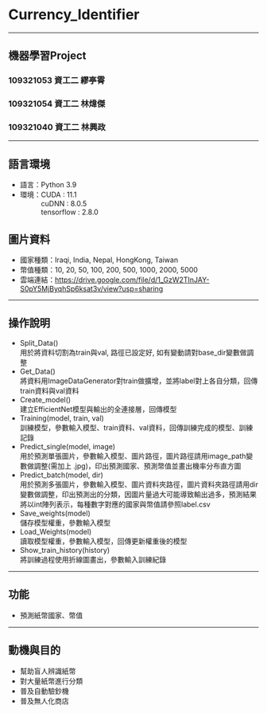 # Currency_Identifier

---

## 機器學習Project
### 109321053 資工二 繆亭霄
### 109321054 資工二 林煒傑
### 109321040 資工二 林興政

---

## 語言環境
* 語言：Python 3.9
* 環境：CUDA : 11.1  
&emsp;&emsp;&emsp;cuDNN : 8.0.5  
&emsp;&emsp;&emsp;tensorflow : 2.8.0
       
## 圖片資料
* 國家種類：Iraqi, India, Nepal, HongKong, Taiwan
* 幣值種類：10, 20, 50, 100, 200, 500, 1000, 2000, 5000
* 雲端連結：https://drive.google.com/file/d/1_GzW2TInJAY-S0pY5MjByqhSp6ksat3v/view?usp=sharing


---

## 操作說明
* Split_Data()  
  用於將資料切割為train與val, 路徑已設定好, 如有變動請對base_dir變數做調整
* Get_Data()  
  將資料用ImageDataGenerator對train做擴增，並將label對上各自分類，回傳train資料與val資料
* Create_model()  
  建立EfficientNet模型與輸出的全連接層，回傳模型
* Training(model, train, val)  
  訓練模型，參數輸入模型、train資料、val資料，回傳訓練完成的模型、訓練記錄
* Predict_single(model, image)  
  用於預測單張圖片，參數輸入模型、圖片路徑，圖片路徑請用image_path變數做調整(需加上
  .jpg)，印出預測國家、預測幣值並畫出機率分布直方圖
* Predict_batch(model, dir)  
  用於預測多張圖片，參數輸入模型、圖片資料夾路徑，圖片資料夾路徑請用dir變數做調整，印出預測出的分類，因圖片量過大可能導致輸出過多，預測結果將以int陣列表示，每種數字對應的國家與幣值請參照label.csv
* Save_weights(model)  
  儲存模型權重，參數輸入模型
* Load_Weights(model)  
  讀取模型權重，參數輸入模型，回傳更新權重後的模型
* Show_train_history(history)  
  將訓練過程使用折線圖畫出，參數輸入訓練紀錄

---

## 功能
* 預測紙幣國家、幣值

---

## 動機與目的
* 幫助盲人辨識紙幣
* 對大量紙幣進行分類
* 普及自動驗鈔機
* 普及無人化商店
